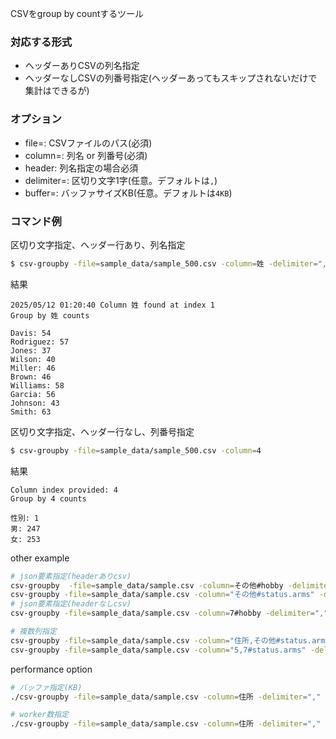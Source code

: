 CSVをgroup by countするツール

### 対応する形式
- ヘッダーありCSVの列名指定
- ヘッダーなしCSVの列番号指定(ヘッダーあってもスキップされないだけで集計はできるが)

### オプション
- file=: CSVファイルのパス(必須)
- column=: 列名 or 列番号(必須)
- header: 列名指定の場合必須
- delimiter=: 区切り文字1字(任意。デフォルトは`,`)
- buffer=: バッファサイズKB(任意。デフォルトは`4KB`)

### コマンド例
区切り文字指定、ヘッダー行あり、列名指定
```bash
$ csv-groupby -file=sample_data/sample_500.csv -column=姓 -delimiter="," --header
```
結果
```text
2025/05/12 01:20:40 Column 姓 found at index 1
Group by 姓 counts

Davis: 54
Rodriguez: 57
Jones: 37
Wilson: 40
Miller: 46
Brown: 46
Williams: 58
Garcia: 56
Johnson: 43
Smith: 63

```

区切り文字指定、ヘッダー行なし、列番号指定
```bash
$ csv-groupby -file=sample_data/sample_500.csv -column=4
```
結果
```text
Column index provided: 4
Group by 4 counts

性別: 1
男: 247
女: 253
```

other example
```bash
# json要素指定(headerありcsv)
csv-groupby  -file=sample_data/sample.csv -column=その他#hobby -delimiter="," --header --worker=1
csv-groupby -file=sample_data/sample.csv -column="その他#status.arms" -delimiter="," --worker=1 --header
# json要素指定(headerなしcsv)
csv-groupby -file=sample_data/sample.csv -column=7#hobby -delimiter="," --worker=1

# 複数列指定
csv-groupby -file=sample_data/sample.csv -column="住所,その他#status.arms" -delimiter="," --worker=1 --header|wc -l
csv-groupby -file=sample_data/sample.csv -column="5,7#status.arms" -delimiter="," --worker=1|wc -l

```

performance option
```bash
# バッファ指定(KB)
./csv-groupby -file=sample_data/sample.csv -column=住所 -delimiter="," --header --buffer=$((1024*10))

# worker数指定
./csv-groupby -file=sample_data/sample.csv -column=住所 -delimiter="," --header --buffer=$((1024*10)) --worker=8
```
